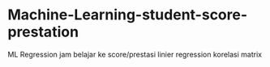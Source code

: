 # Machine-Learning-student-score-prestation
ML Regression jam belajar ke score/prestasi
linier regression
korelasi matrix
